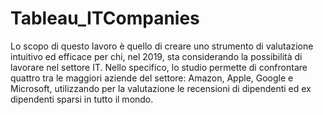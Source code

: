 # Tableau_ITCompanies
Lo scopo di questo lavoro è quello di creare uno strumento di valutazione intuitivo ed efficace per chi, nel 2019, sta considerando la possibilità di lavorare nel settore IT. Nello specifico, lo studio permette di confrontare quattro tra  le maggiori aziende del settore: Amazon, Apple, Google e Microsoft, utilizzando per la valutazione le recensioni di dipendenti ed ex dipendenti sparsi in tutto il mondo.
